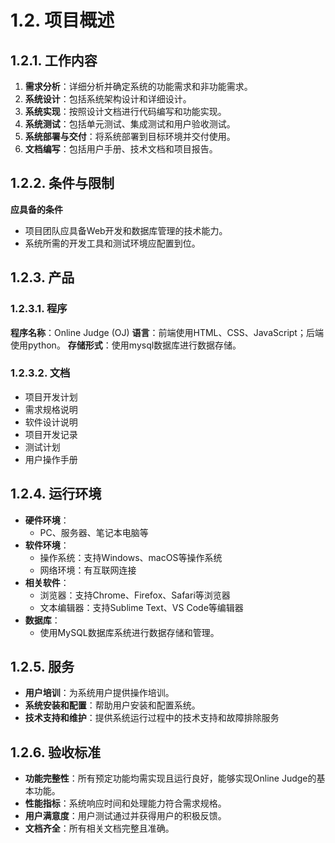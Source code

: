 # 1.2. 项目概述

## 1.2.1. 工作内容

1. **需求分析**：详细分析并确定系统的功能需求和非功能需求。
2. **系统设计**：包括系统架构设计和详细设计。
3. **系统实现**：按照设计文档进行代码编写和功能实现。
4. **系统测试**：包括单元测试、集成测试和用户验收测试。
5. **系统部署与交付**：将系统部署到目标环境并交付使用。
6. **文档编写**：包括用户手册、技术文档和项目报告。

## 1.2.2. 条件与限制

**应具备的条件**  

+ 项目团队应具备Web开发和数据库管理的技术能力。
+ 系统所需的开发工具和测试环境应配置到位。

## 1.2.3. 产品

### 1.2.3.1. 程序

**程序名称**：Online Judge (OJ)
**语言**：前端使用HTML、CSS、JavaScript；后端使用python。
**存储形式**：使用mysql数据库进行数据存储。

### 1.2.3.2. 文档

+ 项目开发计划
+ 需求规格说明
+ 软件设计说明
+ 项目开发记录
+ 测试计划
+ 用户操作手册

## 1.2.4. 运行环境

+ **硬件环境**：
  + PC、服务器、笔记本电脑等
+ **软件环境**：
  + 操作系统：支持Windows、macOS等操作系统
  + 网络环境：有互联网连接
+ **相关软件**：
  + 浏览器：支持Chrome、Firefox、Safari等浏览器
  + 文本编辑器：支持Sublime Text、VS Code等编辑器
+ **数据库**：
  + 使用MySQL数据库系统进行数据存储和管理。

## 1.2.5. 服务

+ **用户培训**：为系统用户提供操作培训。
+ **系统安装和配置**：帮助用户安装和配置系统。
+ **技术支持和维护**：提供系统运行过程中的技术支持和故障排除服务

## 1.2.6. 验收标准

+ **功能完整性**：所有预定功能均需实现且运行良好，能够实现Online Judge的基本功能。
+ **性能指标**：系统响应时间和处理能力符合需求规格。
+ **用户满意度**：用户测试通过并获得用户的积极反馈。
+ **文档齐全**：所有相关文档完整且准确。  
  